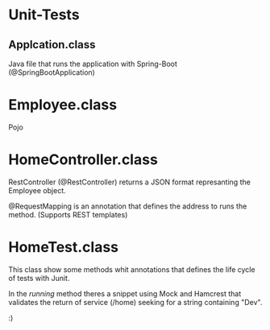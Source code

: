 # Unit-Tests

## Applcation.class

Java file that runs the application with Spring-Boot (@SpringBootApplication)

# Employee.class

Pojo

# HomeController.class

RestController (@RestController) returns a JSON format represanting the Employee object.

@RequestMapping is an annotation that defines the address to runs the method. (Supports REST templates)

# HomeTest.class

This class show some methods whit annotations that defines the life cycle of tests with Junit.

In the *running* method theres a snippet using Mock and Hamcrest that validates the return of service (/home) seeking for a string containing "Dev".

:)

